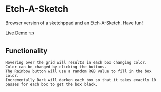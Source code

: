 # Etch-A-Sketch

Browser version of a sketchppad and an Etch-A-Sketch. Have fun!

[Live Demo](https://cwarcup.github.io/Etch-A-Sketch/) :point_left:

## Functionality

    Hovering over the grid will results in each box changing color.
    Color can be changed by clicking the buttons.
    The Rainbow button will use a random RGB value to fill in the box color.
    Incrementally Dark will darken each box so that it takes exactly 10 passes for each box to get the box black.
